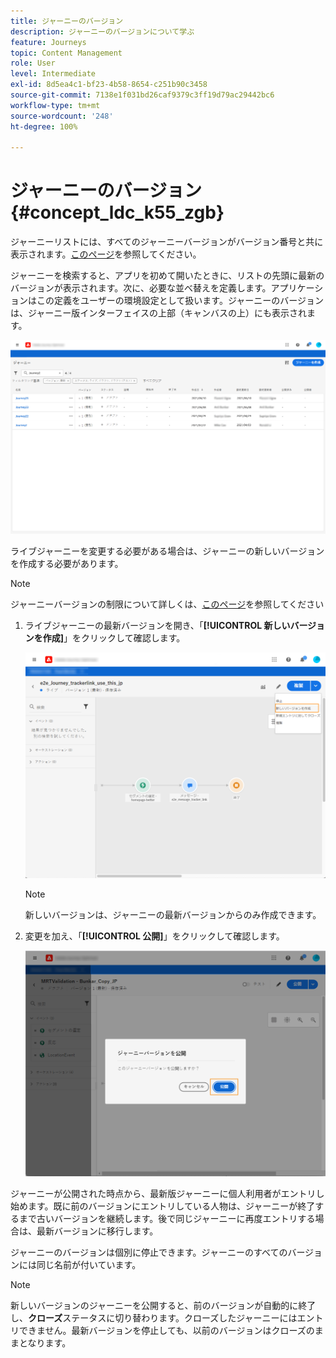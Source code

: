 ```yaml
---
title: ジャーニーのバージョン
description: ジャーニーのバージョンについて学ぶ
feature: Journeys
topic: Content Management
role: User
level: Intermediate
exl-id: 8d5ea4c1-bf23-4b58-8654-c251b90c3458
source-git-commit: 7138e1f031bd26caf9379c3ff19d79ac29442bc6
workflow-type: tm+mt
source-wordcount: '248'
ht-degree: 100%

---
```


# ジャーニーのバージョン{#concept_ldc_k55_zgb}

ジャーニーリストには、すべてのジャーニーバージョンがバージョン番号と共に表示されます。[このページ](../building-journeys/using-the-journey-designer.md)を参照してください。

ジャーニーを検索すると、アプリを初めて開いたときに、リストの先頭に最新のバージョンが表示されます。次に、必要な並べ替えを定義します。アプリケーションはこの定義をユーザーの環境設定として扱います。ジャーニーのバージョンは、ジャーニー版インターフェイスの上部（キャンバスの上）にも表示されます。

![](../assets/journeyversions1.png)

ライブジャーニーを変更する必要がある場合は、ジャーニーの新しいバージョンを作成する必要があります。

>[!NOTE]
>
>ジャーニーバージョンの制限について詳しくは、[このページ](../building-journeys/limitations.md#journey-versions-limitations)を参照してください

1. ライブジャーニーの最新バージョンを開き、「**[!UICONTROL 新しいバージョンを作成]**」をクリックして確認します。

   ![](../assets/journeyversions2.png)

   >[!NOTE]
   >
   >新しいバージョンは、ジャーニーの最新バージョンからのみ作成できます。

1. 変更を加え、「**[!UICONTROL 公開]**」をクリックして確認します。

   ![](../assets/journeyversions3.png)

ジャーニーが公開された時点から、最新版ジャーニーに個人利用者がエントリし始めます。既に前のバージョンにエントリしている人物は、ジャーニーが終了するまで古いバージョンを継続します。後で同じジャーニーに再度エントリする場合は、最新バージョンに移行します。

ジャーニーのバージョンは個別に停止できます。ジャーニーのすべてのバージョンには同じ名前が付いています。

>[!NOTE]
>
>新しいバージョンのジャーニーを公開すると、前のバージョンが自動的に終了し、**クローズ**&#x200B;ステータスに切り替わります。クローズしたジャーニーにはエントリできません。最新バージョンを停止しても、以前のバージョンはクローズのままとなります。
